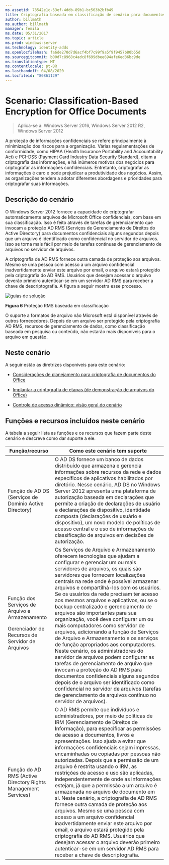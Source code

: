 ```yaml
---
ms.assetid: 73542e1c-53ef-4ddb-89b1-bc563b2bfb49
title: Criptografia baseada em classificação de cenário para documentos do Office
author: billmath
ms.author: billmath
manager: femila
ms.date: 05/31/2017
ms.topic: article
ms.prod: windows-server
ms.technology: identity-adds
ms.openlocfilehash: fa6de270d7d6acf4bf7c99f9a5f9f9457b80b55d
ms.sourcegitcommit: b00d7c8968c4adc8f699dbee694afe6ed36bc9de
ms.translationtype: MT
ms.contentlocale: pt-BR
ms.lasthandoff: 04/08/2020
ms.locfileid: "80861129"
---
```

# <a name="scenario-classification-based-encryption-for-office-documents"></a>Scenario: Classification-Based Encryption for Office Documents

>Aplica-se a: Windows Server 2016, Windows Server 2012 R2, Windows Server 2012

A proteção de informações confidenciais se refere principalmente à minimização dos riscos para a organização. Várias regulamentações de conformidade, como HIPAA (Health Insurance Portability and Accountability Act) e PCI-DSS (Payment Card Industry Data Security Standard), ditam a criptografia das informações, e há inúmeros motivos dos negócios para criptografar as informações confidenciais. Entretanto, criptografar as informações é caro e pode prejudicar a produtividade dos negócios. Assim, as organizações tendem a adotar diferentes abordagens e prioridades para criptografar suas informações.  
  
## <a name="scenario-description"></a><a name="BKMK_OVER"></a>Descrição do cenário  
 O Windows Server 2012 fornece a capacidade de criptografar automaticamente arquivos de Microsoft Office confidenciais, com base em sua classificação. Isso é feito através de tarefas de gerenciamento que invocam a proteção AD RMS (Serviços de Gerenciamento de Direitos do Active Directory) para documentos confidenciais alguns segundos depois que um arquivo é identificado como confidencial no servidor de arquivos. Isso se torna mais fácil por meio de tarefas contínuas de gerenciamento de arquivos no servidor de arquivos.  
  
A criptografia de AD RMS fornece outra camada de proteção aos arquivos. Mesmo se uma pessoa com acesso a um arquivo confidencial inadvertidamente enviar este arquivo por email, o arquivo estará protegido pela criptografia do AD RMS. Usuários que desejam acessar o arquivo deverão primeiro autenticar-se em um servidor AD RMS para receber a chave de descriptografia. A figura a seguir mostra esse processo.  
  
![guias de solução](media/Scenario--Classification-Based-Encryption-for-Office-Documents/DynamicAccessControl_RevGuide_6.JPG)  
  
**Figura 6** Proteção RMS baseada em classificação  
  
O suporte a formatos de arquivo não Microsoft está disponível através de outros fornecedores. Depois de um arquivo ser protegido pela criptografia AD RMS, recursos de gerenciamento de dados, como classificação baseada em pesquisa ou conteúdo, não estarão mais disponíveis para o arquivo em questão.  
  
## <a name="in-this-scenario"></a>Neste cenário  
A seguir estão as diretrizes disponíveis para este cenário:  
  
-   [Considerações de planejamento para criptografia de documentos do Office](assetId:///14714ba6-d6a2-45e4-aae5-d3318817e52a)  
  
-   [Implantar a criptografia de etapas &#40;de demonstração de arquivos do Office&#41;](Deploy-Encryption-of-Office-Files--Demonstration-Steps-.md)  
  
-   [Controle de acesso dinâmico: visão geral do cenário](Dynamic-Access-Control--Scenario-Overview.md)  
  
## <a name="roles-and-features-included-in-this-scenario"></a><a name="BKMK_NEW"></a>Funções e recursos incluídos neste cenário  
A tabela a seguir lista as funções e os recursos que fazem parte deste cenário e descreve como dar suporte a ele.  
  
|Função/recurso|Como este cenário tem suporte|  
|-----------------|---------------------------------|  
|Função de AD DS (Serviços de Domínio Active Directory)|O AD DS fornece um banco de dados distribuído que armazena e gerencia informações sobre recursos da rede e dados específicos de aplicativos habilitados por diretório. Nesse cenário, AD DS no Windows Server 2012 apresenta uma plataforma de autorização baseada em declarações que permite a criação de declarações de usuário e declarações de dispositivo, identidade composta (declarações de usuário e dispositivo), um novo modelo de políticas de acesso central e o uso de informações de classificação de arquivos em decisões de autorização.|  
|Função dos Serviços de Arquivo e Armazenamento<p>Gerenciador de Recursos de Servidor de Arquivos|Os Serviços de Arquivo e Armazenamento oferecem tecnologias que ajudam a configurar e gerenciar um ou mais servidores de arquivos, os quais são servidores que fornecem localizações centrais na rede onde é possível armazenar arquivos e compartilhá-los com os usuários. Se os usuários da rede precisam ter acesso aos mesmos arquivos e aplicativos, ou se o backup centralizado e gerenciamento de arquivos são importantes para sua organização, você deve configurar um ou mais computadores como servidor de arquivos, adicionando a função de Serviços de Arquivo e Armazenamento e os serviços de função apropriados aos computadores. Neste cenário, os administradores do servidor de arquivos podem configurar as tarefas de gerenciamento de arquivo que invocam a proteção do AD RMS para documentos confidenciais alguns segundos depois de o arquivo ser identificado como confidencial no servidor de arquivos (tarefas de gerenciamento de arquivos contínuo no servidor de arquivos).|  
|Função do AD RMS (Active Directory Rights Management Services)|O AD RMS permite que indivíduos e administradores, por meio de políticas de IRM (Gerenciamento de Direitos de Informação), para especificar as permissões de acesso a documentos, livros e apresentações. Isso ajuda a evitar que informações confidenciais sejam impressas, encaminhadas ou copiadas por pessoas não autorizadas. Depois que a permissão de um arquivo é restrita usando o IRM, as restrições de acesso e uso são aplicadas, independentemente de onde as informações estejam, já que a permissão a um arquivo é armazenada no arquivo de documento em si. Neste cenário, a criptografia de AD RMS fornece outra camada de proteção aos arquivos. Mesmo se uma pessoa com acesso a um arquivo confidencial inadvertidamente enviar este arquivo por email, o arquivo estará protegido pela criptografia do AD RMS. Usuários que desejam acessar o arquivo deverão primeiro autenticar-se em um servidor AD RMS para receber a chave de descriptografia.|  
  


